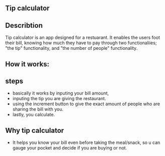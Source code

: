 ## Tip calculator
## Describtion
Tip calculator is an app designed for a restuarant. It enables the users foot their bill, knowing how much
they have to pay through two functionaliies; "the tip" functionality, and "the number of people" functionality.
## How it works:
## steps
* basically it works by inputing your bill amount,
*  inputing the tip you are giving the restaurant.
*  using the increment button to give the exact amount of people who are sharing the bill with you.
*  lastly, you calculate.
## Why tip calculator
* It helps you know your bill even before taking the meal/snack, so u can gauge your pocket and decide if you  are buying or not.
